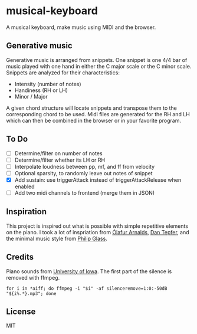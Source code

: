 # musical-keyboard

A musical keyboard, make music using MIDI and the browser.


## Generative music

Generative music is arranged from snippets. One snippet is one 4/4 bar of music played with one hand in either the C major scale or the C minor scale. Snippets are analyzed for their characteristics:

- Intensity (number of notes)
- Handiness (RH or LH)
- Minor / Major

A given chord structure will locate snippets and transpose them to the corresponding chord to be used. Midi files are generated for the RH and LH which can then be combined in the browser or in your favorite program.

## To Do

- [ ] Determine/filter on number of notes
- [ ] Determine/filter whether its LH or RH
- [ ] Interpolate loudness between pp, mf, and ff from velocity
- [ ] Optional sparsity, to randomly leave out notes of snippet
- [x] Add sustain: use triggerAttack instead of triggerAttackRelease when enabled
- [ ] Add two midi channels to frontend (merge them in JSON)

## Inspiration

This project is inspired out what is possible with simple repetitive elements on the piano. I took a lot of inspriation from [Ólafur Arnalds](https://en.wikipedia.org/wiki/%C3%93lafur_Arnalds#re:member_(2018)), [Dan Tepfer](https://www.npr.org/2017/07/24/538677517/fascinating-algorithm-dan-tepfers-player-piano-is-his-composing-partner), and the minimal music style from [Philip Glass](https://en.wikipedia.org/wiki/Philip_Glass#1967%E2%80%931974:_Minimalism:_From_Strung_Out_to_Music_in_12_Parts).

## Credits

Piano sounds from [University of Iowa](http://theremin.music.uiowa.edu/MISpiano.html). The first part of the silence is removed with ffmpeg.

```
for i in *aiff; do ffmpeg -i "$i" -af silenceremove=1:0:-50dB "${i%.*}.mp3"; done
```

## License 

MIT